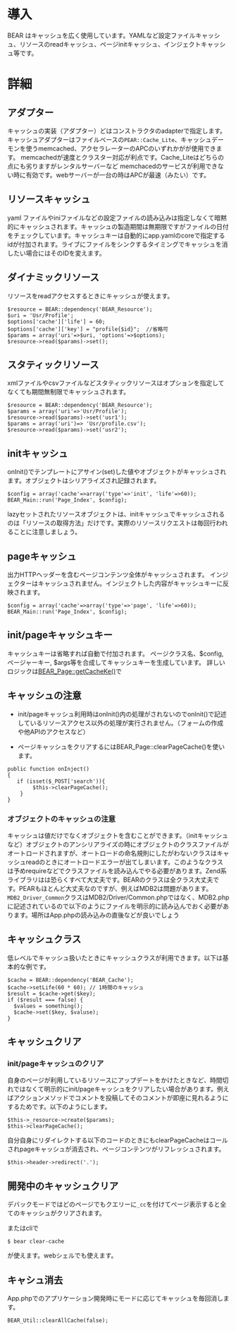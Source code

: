 # 導入 #

BEAR はキャッシュを広く使用しています。YAMLなど設定ファイルキャッシュ、リソースのreadキャッシュ、ページinitキャッシュ、インジェクトキャッシュ等です。

# 詳細 #
## アダプター ##
キャッシュの実装（アダプター）どはコンストラクタのadapterで指定します。
キャッシュアダプターはファイルベースの`PEAR::Cache_Lite`、キャッシュデーモンを使うmemcached、アクセラレーターのAPCのいずれかがが使用できます。 memcachedが速度とクラスター対応が利点です。Cache\_Liteはどちらの点にも劣りますがレンタルサーバーなど memchacedのサービスが利用できない時に有効です。webサーバーが一台の時はAPCが最速（みたい）です。

## リソースキャッシュ ##

yaml ファイルやiniファイルなどの設定ファイルの読み込みは指定しなくて暗黙的にキャッシュされます。キャッシュの製造期間は無期限ですがファイルの日付をチェックしています。キャッシュキーは自動的にapp.yamlのcoreで指定するidが付加されます。ライブにファイルをシンクするタイミングでキャッシュを消したい場合にはそのIDを変えます。


## ダイナミックリソース ##

リソースをreadアクセスするときにキャッシュが使えます。
```
$resource = BEAR::dependency('BEAR_Resource');
$uri = 'Usr/Profile';
$options['cache']['life'] = 60;
$options['cache']['key'] = "profile{$id}";  //省略可
$params = array('uri'=>$uri, 'options'=>$options); 
$resource->read($params)->set();
```

## スタティックリソース ##

xmlファイルやcsvファイルなどスタティックリソースはオプションを指定してなくても期間無制限でキャッシュされます。

```
$resource = BEAR::dependency('BEAR_Resource');
$params = array('uri'=>'Usr/Profile'); 
$resource->read($params)->set('usr1');
$params = array('uri')=> 'Usr/profile.csv'); 
$resource->read($params)->set('usr2');
```

## initキャッシュ ##

onInit()でテンプレートにアサイン(set)した値やオブジェクトがキャッシュされます。オブジェクトはシリアライズされ記録されます。

```
$config = array('cache'=>array('type'=>'init', 'life'=>60));
BEAR_Main::run('Page_Index', $config);
```

lazyセットされたリソースオブジェクトは、initキャッシュでキャッシュされるのは「リソースの取得方法」だけです。実際のリソースリクエストは毎回行われることに注意しましょう。


## pageキャッシュ ##

出力HTTPヘッダーを含むページコンテンツ全体がキャッシュされます。
インジェクターはキャッシュされません。インジェクトした内容がキャッシュキーに反映されます。

```
$config = array('cache'=>array('type'=>'page', 'life'=>60));
BEAR_Main::run('Page_Index', $config);
```

## init/pageキャッシュキー ##

キャッシュキーは省略すれば自動で付加されます。
ページクラス名、$config, ページャーキー, $args等を合成してキャッシュキーを生成しています。
詳しいロジックは[BEAR\_Page::getCacheKe()](https://github.com/koriym/BEAR.Saturday/blob/master/BEAR/Page.php)で

## キャッシュの注意 ##

  * init/pageキャッシュ利用時はonInit()内の処理がされないのでonInit()で記述しているリソースアクセス以外の処理が実行されません。（フォームの作成や他APIのアクセスなど）

  * ページキャッシュをクリアするにはBEAR\_Page::clearPageCache()を使います。
```
public function onInject()
{
   if (isset($_POST['search')){
        $this->clearPageCache();
    }
}
```


### オブジェクトのキャッシュの注意 ###

キャッシュは値だけでなくオブジェクトを含むことができます。（initキャッシュなど）オブジェクトのアンシリアライズの時にオブジェクトのクラスファイルがオートロードされますが、オートロードの命名規則にしたがわないクラスはキャッシュreadのときにオートロードエラーが出てしまいます。このようなクラスは予めrequireなどでクラスファイルを読み込んでやる必要があります。Zend系ライブラリはは恐らくすべて大丈夫です。BEARのクラスは全クラス大丈夫です。PEARもほとんど大丈夫なのですが、例えばMDB2は問題があります。`MDB2_Driver_Common`クラスはMDB2/Driver/Common.phpではなく、MDB2.phpに記述されているので以下のようにファイルを明示的に読み込んでおく必要があります。場所はApp.phpの読み込みの直後などが良いでしょう



## キャッシュクラス ##

低レベルでキャッシュ扱いたときにキャッシュクラスが利用できます。以下は基本的な例です。
```
$cache = BEAR::dependency('BEAR_Cache');
$cache->setLife(60 * 60); // 1時間のキャッシュ
$result = $cache->get($key);
if ($result === false) {
  $values = something();
  $cache->set($key, $valuse);
}
```

## キャッシュクリア ##

### init/pageキャッシュのクリア ###
自身のページが利用しているリソースにアップデートをかけたときなど、時間切れではなくて明示的にinit/pageキャッシュをクリアしたい場合があります。例えばアクションメソッドでコメントを投稿してそのコメントが即座に見れるようにするためです。以下のようにします。

```
$this->_resource->create($params);
$this->clearPageCache();
```

自分自身にリダイレクトする以下のコードのときにもclearPageCacheはコールされpageキャッシュが消去され、ページコンテンツがリフレッシュされます。
```
$this->header->redirect('.');
```


## 開発中のキャッシュクリア ##

デバックモードではどのページでもクエリーに`_cc`を付けてページ表示すると全てのキャッシュがクリアされます。

またはcliで
```
$ bear clear-cache
```
が使えます。webシェルでも使えます。

## キャシュ消去 ##

App.phpでのアプリケーション開発時にモードに応じてキャッシュを毎回消します。
```
BEAR_Util::clearAllCache(false);
```